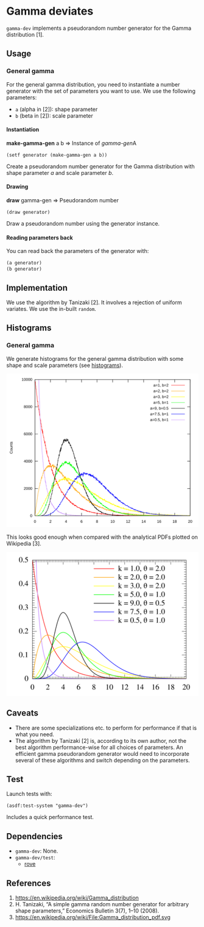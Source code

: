 # Gamma deviates
`gamma-dev` implements a pseudorandom number generator for the
Gamma distribution [1].

## Usage
### General gamma
For the general gamma distribution, you need to instantiate a number
generator with the set of parameters you want to use. We use the
following parameters:
* `a` (alpha in [2]): shape parameter
* `b` (beta in [2]): scale parameter

#### Instantiation
**make-gamma-gen** a b => Instance of *gamma-gen*A

```common-lisp
(setf generator (make-gamma-gen a b))
```

Create a pseudorandom number generator for the Gamma distribution with
shape parameter *a* and scale parameter *b*.

#### Drawing
**draw** gamma-gen => Pseudorandom number

```common-lisp
(draw generator)
```

Draw a pseudorandom number using the generator instance.

#### Reading parameters back
You can read back the parameters of the generator with:

```common-lisp
(a generator)
(b generator)
```

## Implementation
We use the algorithm by Tanizaki [2]. It involves a rejection of
uniform variates. We use the in-built `random`.

## Histograms
### General gamma
We generate histograms for the general gamma distribution with some
shape and scale parameters (see [histograms](doc/histograms.lisp)).

![gamma-histograms](doc/gamma-pdfs.svg)

This looks good enough when compared with the analytical PDFs plotted
on Wikipedia [3].

![wiki-gamma-pdfs](doc/wikipedia-gamma-pdfs.svg)

## Caveats
* There are some specializations etc. to perform for performance if that is
  what you need.
* The algorithm by Tanizaki [2] is, according to its own author, not the best
  algorithm performance-wise for all choices of parameters. An efficient gamma
  pseudorandom generator would need to incorporate several of these algorithms
  and switch depending on the parameters.

## Test
Launch tests with:

```common-lisp
(asdf:test-system "gamma-dev")
```

Includes a quick performance test.

## Dependencies
* `gamma-dev`: None.
* `gamma-dev/test`:
  * [rove](https://github.com/fukamachi/rove)

## References
1. https://en.wikipedia.org/wiki/Gamma_distribution
2. H. Tanizaki, “A simple gamma random number generator for arbitrary shape
   parameters,” Economics Bulletin 3(7), 1–10 (2008).
3. https://en.wikipedia.org/wiki/File:Gamma_distribution_pdf.svg
